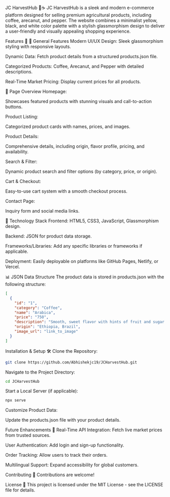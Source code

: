JC HarvestHub 🌾☕
JC HarvestHub is a sleek and modern e-commerce platform designed for selling premium agricultural products, including coffee, arecanut, and pepper. The website combines a minimalist yellow, black, and white color palette with a stylish glassmorphism design to deliver a user-friendly and visually appealing shopping experience.

Features 🚀
🌟 General Features
Modern UI/UX Design: Sleek glassmorphism styling with responsive layouts.        

Dynamic Data: Fetch product details from a structured products.json file.

Categorized Products: Coffee, Arecanut, and Pepper with detailed descriptions.

Real-Time Market Pricing: Display current prices for all products.

📄 Page Overview
Homepage:

Showcases featured products with stunning visuals and call-to-action buttons.

Product Listing:

Categorized product cards with names, prices, and images.

Product Details:

Comprehensive details, including origin, flavor profile, pricing, and availability.

Search & Filter:

Dynamic product search and filter options (by category, price, or origin).

Cart & Checkout:

Easy-to-use cart system with a smooth checkout process.

Contact Page:

Inquiry form and social media links.

💾 Technology Stack
Frontend: HTML5, CSS3, JavaScript, Glassmorphism design.

Backend: JSON for product data storage.

Frameworks/Libraries: Add any specific libraries or frameworks if applicable.

Deployment: Easily deployable on platforms like GitHub Pages, Netlify, or Vercel.

📊 JSON Data Structure
The product data is stored in products.json with the following structure:

```json
[
  {
    "id": "1",
    "category": "Coffee",
    "name": "Arabica",
    "price": "750",
    "description": "Smooth, sweet flavor with hints of fruit and sugar.",
    "origin": "Ethiopia, Brazil",
    "image_url": "link_to_image"
  }
]
```

Installation & Setup 🛠️
Clone the Repository:

```bash
git clone https://github.com/Abhishekjc19/JCHarvestHub.git
```

Navigate to the Project Directory:

```bash
cd JCHarvestHub
```

Start a Local Server (if applicable):

```bash
npx serve
```

Customize Product Data:

Update the products.json file with your product details.

Future Enhancements 🔮
Real-Time API Integration: Fetch live market prices from trusted sources.

User Authentication: Add login and sign-up functionality.

Order Tracking: Allow users to track their orders.

Multilingual Support: Expand accessibility for global customers.

Contributing 🤝
Contributions are welcome!

License 📜
This project is licensed under the MIT License - see the LICENSE file for details.
